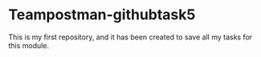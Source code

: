 # Teampostman-githubtask5
This is my first repository, and it has been created to save all my tasks for this module.
